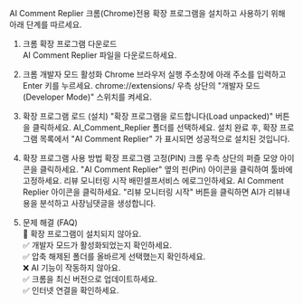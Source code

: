 
AI Comment Replier 크롬(Chrome)전용 확장 프로그램을 설치하고 사용하기 위해 아래 단계를 따르세요.


1. 크롬 확장 프로그램 다운로드      
AI Comment Replier 파일을 다운로드하세요.

2. 크롬 개발자 모드 활성화
Chrome 브라우저 실행
주소창에 아래 주소를 입력하고 Enter 키를 누르세요.
chrome://extensions/
우측 상단의 "개발자 모드(Developer Mode)" 스위치를 켜세요.

3. 확장 프로그램 로드 (설치)
"확장 프로그램을 로드합니다(Load unpacked)" 버튼을 클릭하세요.
AI_Comment_Replier 폴더를 선택하세요.
설치 완료 후, 확장 프로그램 목록에서 "AI Comment Replier" 가 표시되면 성공적으로 설치된 것입니다.

4. 확장 프로그램 사용 방법
확장 프로그램 고정(PIN)
크롬 우측 상단의 퍼즐 모양 아이콘을 클릭하세요.
"AI Comment Replier" 옆의 핀(Pin) 아이콘을 클릭하여 툴바에 고정하세요.
리뷰 모니터링 시작
배민셀프서비스 에로그인하세요.
AI Comment Replier 아이콘을 클릭하세요.
"리뷰 모니터링 시작" 버튼을 클릭하면 AI가 리뷰내용을 분석하고 사장님댓글을 생성합니다.

5. 문제 해결 (FAQ)<br>
🚫 확장 프로그램이 설치되지 않아요.<br>
✅ 개발자 모드가 활성화되었는지 확인하세요.<br>
✅ 압축 해제된 폴더를 올바르게 선택했는지 확인하세요.<br>
❌ AI 기능이 작동하지 않아요.<br>
✅ 크롬을 최신 버전으로 업데이트하세요.<br>
✅ 인터넷 연결을 확인하세요.<br>
